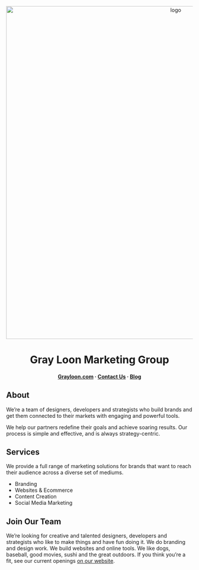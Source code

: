 
<div align="center">
    <img src="https://user-images.githubusercontent.com/17038330/180263020-501a1b8f-7647-4112-b8ca-c9d6583b4151.jpeg" alt="logo" width="900" height="auto" />
    <h1>Gray Loon Marketing Group</h1>
    <h4>
    <a href="https://grayloon.com">Grayloon.com</a>
    <span> · </span>
    <a href="https://grayloon.com/contact-us">Contact Us</a>
    <span> · </span>
    <a href="https://grayloon.com/blog">Blog</a>
  </h4>
</div>

## About

We’re a team of designers, developers and strategists who build brands and get them connected to their markets with engaging and powerful tools.

We help our partners redefine their goals and achieve soaring results. Our process is simple and effective, and is always strategy-centric.

## Services

We provide a full range of marketing solutions for brands that want to reach their audience across a diverse set of mediums.

- Branding
- Websites & Ecommerce
- Content Creation
- Social Media Marketing

## Join Our Team

We’re looking for creative and talented designers, developers and strategists who like to make things and have fun doing it. We do branding and design work. We build websites and online tools. We like dogs, baseball, good movies, sushi and the great outdoors. If you think you’re a fit, see our current openings [on our website](https://grayloon.com/jobs).
